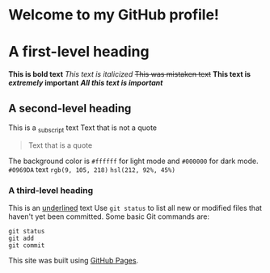 # Welcome to my GitHub profile!
# A first-level heading
  **This is bold text**
  _This text is italicized_
  ~~This was mistaken text~~
  **This text is _extremely_ important**
  ***All this text is important***
## A second-level heading
This is a <sub>subscript</sub> text
Text that is not a quote
> Text that is a quote

The background color is `#ffffff` for light mode and `#000000` for dark mode.
`#0969DA` text
`rgb(9, 105, 218)` 
`hsl(212, 92%, 45%)`
### A third-level heading
This is an <ins>underlined</ins> text
Use `git status` to list all new or modified files that haven't yet been committed.
Some basic Git commands are:
```
git status
git add
git commit
```

This site was built using [GitHub Pages](https://pages.github.com/).

